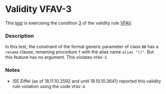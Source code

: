 # Validity VFAV-3

This [test](.) is exercising the condition [3](../Readme.md) of the validity rule [VFAV](../../vfav/Readme.md).

### Description

In this test, the constraint of the formal generic parameter of class `BB` has a `rename` clause, renaming procedure `f` with the alias name `alias "()"`. But this feature has no argument. This violates `VFAV-3`.

### Notes

* ISE Eiffel (as of 18.11.10.2592 and until 19.10.10.3641) reported this validity rule violation using the code `VFAV-4`.
